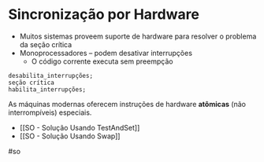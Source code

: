 
# Sincronização por Hardware

- Muitos sistemas proveem suporte de hardware para resolver o problema da seção crítica
- Monoprocessadores – podem desativar interrupções
	- O código corrente executa sem preempção

```
desabilita_interrupções;
seção crítica
habilita_interrupções;
```

As máquinas modernas oferecem instruções de hardware **atômicas** (não interrompíveis) especiais.

- [[SO - Solução Usando TestAndSet]]
- [[SO - Solução Usando Swap]]

#so

